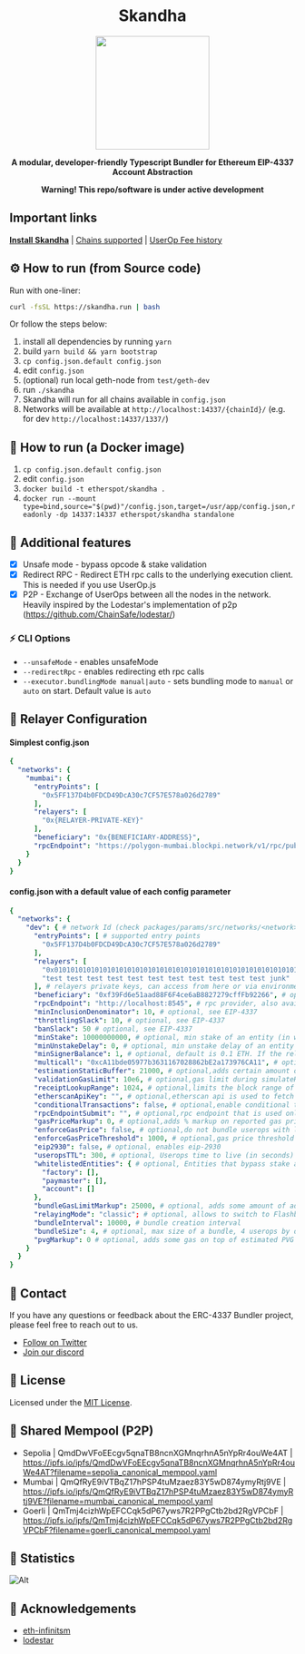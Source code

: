 <div align="center">
  <h1 align="center">Skandha</h1>
</div>

<!-- PROJECT LOGO -->

<div align="center">
  <img src="https://public.etherspot.io/assets/etherspot.gif" width="200" height="200">
  <p>
    <b>
      A modular, developer-friendly Typescript Bundler for Ethereum EIP-4337 Account Abstraction
    </b>
   </p>
</div>

<div align="center">
  <p>
    <b>
       Warning! This repo/software is under active development
    </b>
   </p>
</div>

## Important links

**[Install Skandha](https://etherspot.fyi/skandha/installation)**
| [Chains supported](https://etherspot.fyi/skandha/chains)
| [UserOp Fee history](https://etherspot.fyi/skandha/feehistory)

## ⚙️ How to run (from Source code)

Run with one-liner:

```sh
curl -fsSL https://skandha.run | bash
```
Or follow the steps below:

1. install all dependencies by running `yarn`
2. build `yarn build && yarn bootstrap`
3. `cp config.json.default config.json`
4. edit `config.json`
5. (optional) run local geth-node from `test/geth-dev`
6. run `./skandha`
7. Skandha will run for all chains available in `config.json`
8. Networks will be available at `http://localhost:14337/{chainId}/` (e.g. for dev `http://localhost:14337/1337/`)

## 🐳 How to run (a Docker image)

1. `cp config.json.default config.json`
2. edit `config.json`
3. `docker build -t etherspot/skandha .`
4. `docker run --mount type=bind,source="$(pwd)"/config.json,target=/usr/app/config.json,readonly -dp 14337:14337 etherspot/skandha standalone`


## 📜 Additional features
- [x] Unsafe mode - bypass opcode & stake validation
- [x] Redirect RPC - Redirect ETH rpc calls to the underlying execution client. This is needed if you use UserOp.js
- [x] P2P - Exchange of UserOps between all the nodes in the network. Heavily inspired by the Lodestar's implementation of p2p (https://github.com/ChainSafe/lodestar/)

### ⚡️ CLI Options
- `--unsafeMode` - enables unsafeMode
- `--redirectRpc` - enables redirecting eth rpc calls
- `--executor.bundlingMode manual|auto` - sets bundling mode to `manual` or `auto` on start. Default value is `auto`

## 🔑 Relayer Configuration

#### Simplest config.json
```yaml
{
  "networks": {
    "mumbai": {
      "entryPoints": [
        "0x5FF137D4b0FDCD49DcA30c7CF57E578a026d2789"
      ],
      "relayers": [
        "0x{RELAYER-PRIVATE-KEY}"
      ],
      "beneficiary": "0x{BENEFICIARY-ADDRESS}",
      "rpcEndpoint": "https://polygon-mumbai.blockpi.network/v1/rpc/public"
    }
  }
}
```

#### config.json with a default value of each config parameter

```yaml
{
  "networks": {
    "dev": { # network Id (check packages/params/src/networks/<network>.ts)
      "entryPoints": [ # supported entry points
        "0x5FF137D4b0FDCD49DcA30c7CF57E578a026d2789"
      ],
      "relayers": [
        "0x0101010101010101010101010101010101010101010101010101010101010101",
        "test test test test test test test test test test test junk"
      ], # relayers private keys, can access from here or via environment variables (SKANDHA_MUMBAI_RELAYERS | SKANDHA_DEV_RELAYERS | etc.)
      "beneficiary": "0xf39Fd6e51aad88F6F4ce6aB8827279cffFb92266", # optional, fee collector, avaiable via env var (SKANDHA_MUMBAI_BENEFICIARY | etc) - if not set, relayer will be used
      "rpcEndpoint": "http://localhost:8545", # rpc provider, also available via env variable (SKANDHA_MUMBAI_RPC | etc)
      "minInclusionDenominator": 10, # optional, see EIP-4337
      "throttlingSlack": 10, # optional, see EIP-4337
      "banSlack": 50 # optional, see EIP-4337
      "minStake": 10000000000, # optional, min stake of an entity (in wei)
      "minUnstakeDelay": 0, # optional, min unstake delay of an entity
      "minSignerBalance": 1, # optional, default is 0.1 ETH. If the relayer's balance drops lower than this, it will be selected as a fee collector
      "multicall": "0xcA11bde05977b3631167028862bE2a173976CA11", # optional, multicall3 contract (see https://github.com/mds1/multicall#multicall3-contract-addresses)
      "estimationStaticBuffer": 21000, # optional,adds certain amount of gas to callGasLimit on estimation
      "validationGasLimit": 10e6, # optional,gas limit during simulateHandleOps and simulateValidation calls
      "receiptLookupRange": 1024, # optional,limits the block range of getUserOperationByHash and getUserOperationReceipt
      "etherscanApiKey": "", # optional,etherscan api is used to fetch gas prices
      "conditionalTransactions": false, # optional,enable conditional transactions
      "rpcEndpointSubmit": "", # optional,rpc endpoint that is used only during submission of a bundle
      "gasPriceMarkup": 0, # optional,adds % markup on reported gas price via skandha_getGasPrice, 10000 = 100.00%, 500 = 5%
      "enforceGasPrice": false, # optional,do not bundle userops with low gas prices
      "enforceGasPriceThreshold": 1000, # optional,gas price threshold in bps. If set to 500, userops' gas price is allowed to be 5% lower than the network's gas price
      "eip2930": false, # optional, enables eip-2930
      "useropsTTL": 300, # optional, Userops time to live (in seconds)
      "whitelistedEntities": { # optional, Entities that bypass stake and opcode validation (array of addresses)
        "factory": [],
        "paymaster": [],
        "account": []
      },
      "bundleGasLimitMarkup": 25000, # optional, adds some amount of additional gas to a bundle tx
      "relayingMode": "classic"; # optional, allows to switch to Flashbots Builder api if set to "flashbots", see packages/executor/src/interfaces.ts for more
      "bundleInterval": 10000, # bundle creation interval
      "bundleSize": 4, # optional, max size of a bundle, 4 userops by default
      "pvgMarkup": 0 # optional, adds some gas on top of estimated PVG
    }
  }
}
```
## 💬 Contact

If you have any questions or feedback about the ERC-4337 Bundler project, please feel free to reach out to us.

- [Follow on Twitter](https://twitter.com/etherspot)
- [Join our discord](https://discord.etherspot.io/)

## 📄 License

Licensed under the [MIT License](https://github.com/etherspot/skandha/blob/master/LICENSE).

## 🤝 Shared Mempool (P2P)

- Sepolia | QmdDwVFoEEcgv5qnaTB8ncnXGMnqrhnA5nYpRr4ouWe4AT | https://ipfs.io/ipfs/QmdDwVFoEEcgv5qnaTB8ncnXGMnqrhnA5nYpRr4ouWe4AT?filename=sepolia_canonical_mempool.yaml
- Mumbai | QmQfRyE9iVTBqZ17hPSP4tuMzaez83Y5wD874ymyRtj9VE | https://ipfs.io/ipfs/QmQfRyE9iVTBqZ17hPSP4tuMzaez83Y5wD874ymyRtj9VE?filename=mumbai_canonical_mempool.yaml
- Goerli | QmTmj4cizhWpEFCCqk5dP67yws7R2PPgCtb2bd2RgVPCbF | https://ipfs.io/ipfs/QmTmj4cizhWpEFCCqk5dP67yws7R2PPgCtb2bd2RgVPCbF?filename=goerli_canonical_mempool.yaml

## 🔢 Statistics
![Alt](https://repobeats.axiom.co/api/embed/4d7ec3ece88b2461c5b1757574321f4f6540cdd5.svg "Skandha analytics image")

## 🙏 Acknowledgements

- [eth-infinitsm](https://github.com/eth-infinitism)
- [lodestar](https://github.com/ChainSafe/lodestar) 
